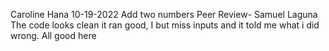 Caroline Hana
10-19-2022
Add two numbers
Peer Review- Samuel Laguna
The code looks clean it ran good, I but miss inputs and it told me what i did wrong. All good here

